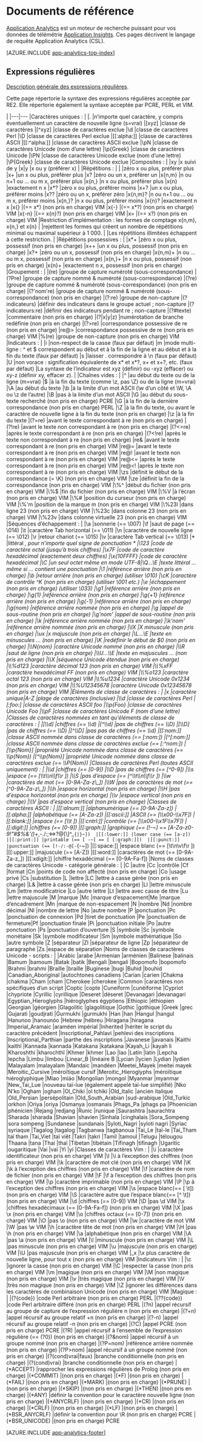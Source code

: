 <properties 
	pageTitle="Documents de référence pour Application Analytics" 
	description="Expressions régulières dans Application Analytics, outil de recherche puissant pour Application Insights." 
	services="application-insights" 
    documentationCenter=""
	authors="alancameronwills" 
	manager="douge"/>

<tags 
	ms.service="application-insights" 
	ms.workload="tbd" 
	ms.tgt_pltfrm="ibiza" 
	ms.devlang="na" 
	ms.topic="article" 
	ms.date="03/01/2016" 
	ms.author="awills"/>

# Documents de référence

[Application Analytics](app-analytics.md) est un moteur de recherche puissant pour vos données de télémétrie [Application Insights](app-insights-overview.md). Ces pages décrivent le langage de requête Application Analytics (CSL).



[AZURE.INCLUDE [app-analytics-top-index](../../includes/app-analytics-top-index.md)]

## Expressions régulières



[Description générale des expressions régulières](https://github.com/google/re2/wiki/Syntax).

Cette page répertorie la syntaxe des expressions régulières acceptée par RE2. Elle répertorie également la syntaxe acceptée par PCRE, PERL et VIM.

|
|---|---
|Caractères uniques : | 
|. |n’importe quel caractère, y compris éventuellement un caractère de nouvelle ligne (s=vrai) 
|[xyz] |classe de caractères 
|[^xyz] |classe de caractères exclue 
|\\d |classe de caractères Perl 
|\\D |classe de caractères Perl exclue 
|[[:alpha:]] |classe de caractères ASCII 
|[[:^alpha:]] |classe de caractères ASCII exclue 
|\\pN |classe de caractères Unicode (nom d’une lettre) 
|\\p{Greek} |classe de caractères Unicode 
|\\PN |classe de caractères Unicode exclue (nom d’une lettre) 
|\\P{Greek} |classe de caractères Unicode exclue 
|Composites : | 
|xy |x suivi de y 
|x|y |x ou y (préférer x) 
| |Répétitions : | | |zéro x ou plus, préférer plus |x+ |un x ou plus, préférer plus |x? |zéro ou un x, préférer un |x{n,m} |n ou n+1 ou ... ou m x, préférer plus |x{n,} |n x ou plus, préférer plus |x{n} |exactement n x |x*? |zéro x ou plus, préférer moins |x+? |un x ou plus, préférer moins |x?? |zéro ou un x, préférer zéro |x{n,m}? |n ou n+1 ou ... ou m x, préférer moins |x{n,}? |n x ou plus, préférer moins |x{n}? |exactement n x |x{} |(== x*) (non pris en charge) VIM |x{-} |(== x*?) (non pris en charge) VIM |x{-n} |(== x{n}?) (non pris en charge) VIM |x= |(== x?) (non pris en charge) VIM |Restriction d’implémentation : les formes de comptage x{n,m}, x{n,} et x{n} | |rejettent les formes qui créent un nombre de répétitions minimal ou maximal supérieur à 1 000. | |Les répétitions illimitées échappent à cette restriction. | |Répétitions possessives : | |x*+ |zéro x ou plus, possessif (non pris en charge) |x++ |un x ou plus, possessif (non pris en charge) |x?+ |zéro ou un x, possessif (non pris en charge) |x{n,m}+ |n ou ... ou m x, possessif (non pris en charge) |x{n,}+ |n x ou plus, possessif (non pris en charge) |x{n}+ |exactement n x, possessif (non pris en charge) |Groupement : | |(re) |groupe de capture numéroté (sous-correspondance) |(?P<name>re) |groupe de capture nommé & numéroté (sous-correspondance) |(?<name>re) |groupe de capture nommé & numéroté (sous-correspondance) (non pris en charge) |(?'nom're) |groupe de capture nommé & numéroté (sous-correspondance) (non pris en charge) |(?:re) |groupe de non-capture |(?indicateurs) |définir des indicateurs dans le groupe actuel ; non-capture |(?indicateurs:re) |définir des indicateurs pendant re ; non-capture |(?#texte) |commentaire (non pris en charge) |(?|x|y|z) |numérotation de branche redéfinie (non pris en charge) |(?>re) |correspondance possessive de re (non pris en charge) |re@> |correspondance possessive de re (non pris en charge) VIM |%(re) |groupe de non-capture (non pris en charge) VIM |Indicateurs : | |i |non-respect de la casse (faux par défaut) |m |mode multi-ligne : ^ et $ correspondent au début et à la fin de la ligne et au début et à la fin du texte (faux par défaut) |s |laisser . correspondre à \\n (faux par défaut) |U |non vorace : signification équivalente de x* et x*?, x+ et x+?, etc. (faux par défaut) |La syntaxe de l’indicateur est xyz (définir) ou -xyz (effacer) ou xy-z (définir xy, effacer z). | |Chaînes vides : | |^ |au début du texte ou de la ligne (m=vrai) |$ |à la fin du texte (comme \\z, pas \\Z) ou de la ligne (m=vrai) |\\A |au début du texte |\\b |à la limite d’un mot ASCII (\\w d’un côté et \\W, \\A ou \\z de l’autre) |\\B |pas à la limite d’un mot ASCII |\\G |au début du sous-texte recherché (non pris en charge) PCRE |\\G |à la fin de la dernière correspondance (non pris en charge) PERL |\\Z |à la fin du texte, ou avant le caractère de nouvelle ligne à la fin du texte (non pris en charge) |\\z |à la fin du texte |(?=re) |avant le texte correspondant à re (non pris en charge) |(?!re) |avant le texte non correspondant à re (non pris en charge) |(?<=re) |après le texte correspondant à re (non pris en charge) |(?<!re) |après le texte non correspondant à re (non pris en charge) |re& |avant le texte correspondant à re (non pris en charge) VIM |re@= |avant le texte correspondant à re (non pris en charge) VIM |re@! |avant le texte non correspondant à re (non pris en charge) VIM |re@<= |après le texte correspondant à re (non pris en charge) VIM |re@<! |après le texte non correspondant à re (non pris en charge) VIM |\\zs |définit le début de la correspondance (= \\K) (non pris en charge) VIM |\\ze |définit la fin de la correspondance (non pris en charge) VIM |\\%^ |début du fichier (non pris en charge) VIM |\\%$ |fin du fichier (non pris en charge) VIM |\\%V |à l’écran (non pris en charge) VIM |\\%# |position du curseur (non pris en charge) VIM |\\%'m |position de la marque m (non pris en charge) VIM |\\%23l |dans ligne 23 (non pris en charge) VIM |\\%23c |dans colonne 23 (non pris en charge) VIM |\\%23v |dans colonne virtuelle 23 (non pris en charge) VIM |Séquences d’échappement : | |\\a |sonnerie (== \\007) |\\f |saut de page (== \\014) |\\t |caractère Tab horizontal (== \\011) |\\n |caractère de nouvelle ligne (== \\012) |\\r |retour chariot (== \\015) |\\v |caractère Tab vertical (== \\013) |* |littéral *, pour n’importe quel signe de ponctuation * |\\123 |code de caractère octal (jusqu’à trois chiffres) |\\x7F |code de caractère hexadécimal (exactement deux chiffres) |\\x{10FFFF} |code de caractère hexadécimal |\\C |un seul octet même en mode UTF-8|\\Q...\\E |texte littéral ... même si ... contient une ponctuation |\\1 |référence arrière (non pris en charge) |\\b |retour arrière (non pris en charge) (utiliser \\010) |\\cK |caractère de contrôle ^K (non pris en charge) (utiliser \\001 etc.) |\\e |échappement (non pris en charge) (utiliser \\033) |\\g1 |référence arrière (non pris en charge) |\\g{1} |référence arrière (non pris en charge) |\\g{+1} |référence arrière (non pris en charge) |\\g{-1} |référence arrière (non pris en charge) |\\g{nom} |référence arrière nommée (non pris en charge) |\\g<name> |appel de sous-routine (non pris en charge) |\\g'nom' |appel de sous-routine (non pris en charge) |\\k<name> |référence arrière nommée (non pris en charge) |\\k'nom' |référence arrière nommée (non pris en charge) |\\lX |X minuscule (non pris en charge) |\\ux |x majuscule (non pris en charge) |\\L...\\E |texte en minuscules ... (non pris en charge) |\\K |redéfinir le début de $0 (non pris en charge) |\\N{nom} |caractère Unicode nommé (non pris en charge) |\\R |saut de ligne (non pris en charge) |\\U...\\E |texte en majuscules ... (non pris en charge) |\\X |séquence Unicode étendue (non pris en charge) |\\%d123 |caractère décimal 123 (non pris en charge) VIM |\\%xFF |caractère hexadécimal FF (non pris en charge) VIM |\\%o123 |caractère octal 123 (non pris en charge) VIM |\\%u1234 |caractère Unicode 0x1234 (non pris en charge) VIM |\\%U12345678 |caractère Unicode 0x12345678 (non pris en charge) VIM |Éléments de classe de caractères : | |x |caractère unique|A-Z |plage de caractères (inclusive) |\\d |classe de caractères Perl |[:foo:] |classe de caractères ASCII foo |\\p{Foo} |classe de caractères Unicode Foo |\\pF |classe de caractères Unicode F (nom d’une lettre) |Classes de caractères nommées en tant qu’éléments de classe de caractères : | |[\\d] |chiffres (== \\d) |[^\\d] |pas de chiffres (== \\D) |[\\D] |pas de chiffres (== \\D) |[^\\D] |pas pas de chiffres (== \\d) |[[:nom:]] |classe ASCII nommée dans classe de caractères (== [:nom:]) |[^[:nom:]] |classe ASCII nommée dans classe de caractères exclue (== [:^nom:]) |[\\p{Nom}] |propriété Unicode nommée dans classe de caractères (== \\p{Nom}) |[^\\p{Nom}] |propriété Unicode nommée dans classe de caractères exclue (== \\P{Nom}) |Classes de caractères Perl (toutes ASCII uniquement) : | |\\d |chiffres (== [0-9]) |\\D |pas de chiffres (== [^0-9]) |\\s |espace (== [\\t\\n\\f\\r ]) |\\S |pas d’espace (== [^\\t\\n\\f\\r ]) |\\w |caractères de mot (== [0-9A-Za-z\_]) |\\W |pas de caractères de mot (== [^0-9A-Za-z\_]) |\\h |espace horizontal (non pris en charge) |\\H |pas d’espace horizontal (non pris en charge) |\\v |espace vertical (non pris en charge) |\\V |pas d’espace vertical (non pris en charge) |Classes de caractères ASCII : | |[[:alnum:]] |alphanumérique (== [0-9A-Za-z]) |[[:alpha:]] |alphabétique (== [A-Za-z]) |[[:ascii:]] |ASCII (== [\\x00-\\x7F]) |[[:blank:]] |espace (== [\\t ]) |[[:cntrl:]] |contrôle (== [\\x00-\\x1F\\x7F]) |[[:digit:]] |chiffres (== [0-9]) |[[:graph:]] |graphique (== [!-~] == [A-Za-z0-9!"#$%&’()*+,-./:;<=>?@[\\]^\_`{|}~]) 
|[[:lower:]] |lower case (== [a-z]) 
|[[:print:]] |printable (== [ -~] == [ [:graph:]]) 
|[[:punct:]] |punctuation (== [!-/:-@[-`{-~]) |[[:space:]] |espace blanc (== [\\t\\n\\v\\f\\r ]) |[[:upper:]] |majuscule (== [A-Z]) |[[:word:]] |caractères de mot (== [0-9A-Za-z\_]) |[[:xdigit:]] |chiffre hexadécimal (== [0-9A-Fa-f]) |Noms de classes de caractères Unicode - catégorie générale : | |C |autre |Cc |contrôle |Cf |format |Cn |points de code non affecté (non pris en charge) |Co |usage privé |Cs |substitution |L |lettre |LC |lettre à casse gérée (non pris en charge) |L& |lettre à casse gérée (non pris en charge) |Ll |lettre minuscule |Lm |lettre modificatrice |Lo |autre lettre |Lt |lettre avec casse de titre |Lu |lettre majuscule |M |marque |Mc |marque d’espacement|Me |marque d’encadrement |Mn |marque de non-espacement |N |nombre |Nd |nombre décimal |Nl |nombre de lettre |No |autre nombre |P |ponctuation |Pc |ponctuation de connexion |Pd |tiret de ponctuation |Pe |ponctuation de fermeture|Pf |ponctuation finale |Pi |ponctuation initiale |Po |autre ponctuation |Ps |ponctuation d’ouverture |S |symbole |Sc |symbole monétaire |Sk |symbole modificateur |Sm |symbole mathématique |So |autre symbole |Z |séparateur |Zl |séparateur de ligne |Zp |séparateur de paragraphe |Zs |espace de séparation |Noms de classes de caractères Unicode - scripts : | |Arabic |arabe |Armenian |arménien |Balinese |balinais |Bamum |bamoum |Batak |batik |Bengali |bengali |Bopomofo |bopomofo |Brahmi |brahmi |Braille |braille |Buginese |bugi |Buhid |bouhid |Canadian\_Aboriginal |autochtones canadiens |Carian |carien |Chakma |chakma |Cham |cham |Cherokee |cherokee |Common |caractères non spécifiques d’un script |Coptic |copte |Cuneiform |cunéiforme |Cypriot |chypriote |Cyrillic |cyrillique |Deseret |déseret |Devanagari |devanagari |Egyptian\_Hieroglyphs |hiéroglyphes égyptiens |Ethiopic |éthiopien |Georgian |géorgien |Glagolitic |glagolitique |Gothic |gothique |Greek |grec |Gujarati |goudjrati |Gurmukhi |gurmukhi |Han |han |Hangul |hangul |Hanunoo |hanounóo |Hebrew |hébreu |Hiragana |hiragana |Imperial\_Aramaic |araméen impérial |Inherited |hériter le script du caractère précédent |Inscriptional\_Pahlavi |pehlevi des inscriptions |Inscriptional\_Parthian |parthe des inscriptions |Javanese |javanais |Kaithi |kaithî |Kannada |kannada |Katakana |katakana |Kayah\_Li |kayah li |Kharoshthi |kharochthî |Khmer |khmer |Lao |lao |Latin |latin |Lepcha |lepcha |Limbu |limbou |Linear\_B |linéaire B |Lycian |lycien |Lydian |lydien |Malayalam |malayalam |Mandaic |mandéen |Meetei\_Mayek |meitei mayek |Meroitic\_Cursive |méroïtique cursif |Meroitic\_Hieroglyphs |méroïtique hiéroglyphique |Miao |miáo |Mongolian |mongol |Myanmar |myanmar |New\_Tai\_Lue |nouveau taï-lue (également appelé taï-lue simplifié) |Nko |N'ko |Ogham |ogham |Ol\_Chiki |ol tchiki |Old\_Italic |ancien italique |Old\_Persian |persépolitain |Old\_South\_Arabian |sud-arabique |Old\_Turkic |orkhon |Oriya |oriya |Osmanya |osmanais |Phags\_Pa |phags pa |Phoenician |phénicien |Rejang |redjang |Runic |runique |Saurashtra |saurachtra |Sharada |sharada |Shavian |shavien |Sinhala |cinghalais |Sora\_Sompeng |sora sompeng |Sundanese |sundanais |Syloti\_Nagri |syloti nagri |Syriac |syriaque |Tagalog |tagalog |Tagbanwa |tagbanoua |Tai\_Le |taï-le |Tai\_Tham |taï tham |Tai\_Viet |taï viêt |Takri |takri |Tamil |tamoul |Telugu |télougou |Thaana |tana |Thai |thaï |Tibetan |tibétain |Tifinagh |tifinagh |Ugaritic |ougaritique |Vai |vaï |Yi |yi |Classes de caractères Vim : | |\\i |caractère identificateur (non pris en charge) VIM |\\I |\\i à l’exception des chiffres (non pris en charge) VIM |\\k |caractère de mot clé (non pris en charge) VIM |\\K |\\k à l’exception des chiffres (non pris en charge) VIM |\\f |caractère de nom de fichier (non pris en charge) VIM |\\F |\\f à l’exception des chiffres (non pris en charge) VIM |\\p |caractère imprimable (non pris en charge) VIM |\\P |\\p à l’exception des chiffres (non pris en charge) VIM |\\s |espace blanc(== [ \\t]) (non pris en charge) VIM |\\S |caractère autre que l’espace blanc(== [^ \\t]) (non pris en charge) VIM |\\d |chiffres (== [0-9]) VIM |\\D |pas \\d VIM |\\x |chiffres hexadécimaux (== [0-9A-Fa-f]) (non pris en charge) VIM |\\X |pas \\x (non pris en charge) VIM |\\o |chiffres octaux (== [0-7]) (non pris en charge) VIM |\\O |pas \\o (non pris en charge) VIM |\\w |caractère de mot VIM |\\W |pas \\w VIM |\\h |caractère tête de mot (non pris en charge) VIM |\\H |pas \\h (non pris en charge) VIM |\\a |alphabétique (non pris en charge) VIM |\\A |pas \\a (non pris en charge) VIM |\\l |minuscule (non pris en charge) VIM |\\L |pas minuscule (non pris en charge) VIM |\\u |majuscule (non pris en charge) VIM |\\U |pas majuscule (non pris en charge) VIM |\_x |\\x plus caractère de nouvelle ligne, pour tout x (non pris en charge) VIM |Indicateurs Vim : | |\\c |ignorer la casse (non pris en charge) VIM |\\C |respecter la casse (non pris en charge) VIM |\\m |magique (non pris en charge) VIM |\\M |non magique (non pris en charge) VIM |\\v |très magique (non pris en charge) VIM |\\V |très non magique (non pris en charge) VIM |\\Z |ignorer les différences dans les caractères de combinaison Unicode (non pris en charge) VIM |Magique : | |(?{code}) |code Perl arbitraire (non pris en charge) PERL |(??{code}) |code Perl arbitraire différé (non pris en charge) PERL |(?n) |appel récursif au groupe de capture de l’expression régulière n (non pris en charge) |(?+n) |appel récursif au groupe relatif +n (non pris en charge) |(?-n) |appel récursif au groupe relatif -n (non pris en charge) |(?C) |appel PCRE (non pris en charge) PCRE |(?R) |appel récursif à l’ensemble de l’expression régulière (== (?0)) (non pris en charge) |(?&nom) |appel récursif à un groupe nommé (non pris en charge) |(?P=nom) |référence arrière nommée (non pris en charge) |(?P>nom) |appel récursif à un groupe nommé (non pris en charge) |(?(cond)vrai|faux) |branche conditionnelle (non pris en charge) |(?(cond)vrai) |branche conditionnelle (non pris en charge) |(*ACCEPT) |rapprocher les expressions régulières de Prolog (non pris en charge) |(*COMMIT) |(non pris en charge) |(*F) |(non pris en charge) |(*FAIL) |(non pris en charge) |(*MARK) |(non pris en charge) |(*PRUNE) |(non pris en charge) |(*SKIP) |(non pris en charge) |(*THEN) |(non pris en charge) |(*ANY) |définir la convention pour le caractère nouvelle ligne (non pris en charge) |(*ANYCRLF) |(non pris en charge) |(*CR) |(non pris en charge) |(*CRLF) |(non pris en charge) |(*LF) |(non pris en charge) |(*BSR_ANYCRLF) |définir la convention pour \R (non pris en charge) PCRE |(*BSR_UNICODE) |(non pris en charge) PCRE




[AZURE.INCLUDE [app-analytics-footer](../../includes/app-analytics-footer.md)]

<!---HONumber=AcomDC_0309_2016-->